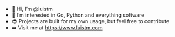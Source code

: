 - 👋 Hi, I’m @luistm
- 👀 I’m interested in Go, Python and everything software
- 😎 Projects are built for my own usage, but feel free to contribute
- ➡️ Visit me at https://www.luistm.com

<!---
luistm/luistm is a ✨ special ✨ repository because its `README.md` (this file) appears on your GitHub profile.
You can click the Preview link to take a look at your changes.
--->
